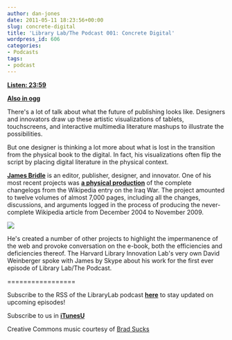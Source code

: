 ```yaml
---
author: dan-jones
date: 2011-05-11 18:23:56+00:00
slug: concrete-digital
title: 'Library Lab/The Podcast 001: Concrete Digital'
wordpress_id: 606
categories:
- Podcasts
tags:
- podcast
---
```


[**Listen: 23:59**](https://lil-blog-media.s3.amazonaws.com/podcast/2011-05-05_james.mp3)

[**Also in ogg**](https://lil-blog-media.s3.amazonaws.com/podcast/2011-05-05_james.ogg)

There's a lot of talk about what the future of publishing looks like. Designers and innovators draw up these artistic visualizations of tablets, touchscreens, and interactive multimedia literature mashups to illustrate the possibilities.

But one designer is thinking a lot more about what is lost in the transition from the physical book to the digital. In fact, his visualizations often flip the script by placing digital literature in the physical context.

[**James Bridle**](http://shorttermmemoryloss.com/) is an editor, publisher, designer, and innovator. One of his most recent projects was [**a physical production**](http://booktwo.org/notebook/wikipedia-historiography/) of the complete changelogs from the Wikipedia entry on the Iraq War. The project amounted to twelve volumes of almost 7,000 pages, including all the changes, discussions, and arguments logged in the process of producing the never-complete Wikipedia article from December 2004 to November 2009.

![](http://farm5.static.flickr.com/4078/4931496475_55e8e5426e_b.jpg)

He's created a number of other projects to highlight the impermanence of the web and provoke conversation on the e-book, both the efficiencies and deficiencies thereof. The Harvard Library Innovation Lab's very own David Weinberger spoke with James by Skype about his work for the first ever episode of Library Lab/The Podcast.

=================

Subscribe to the RSS of the LibraryLab podcast [**here**](http://librarylab.law.harvard.edu/blog/category/podcast/) to stay updated on upcoming episodes!

Subscribe to us in [**iTunesU**](http://itunes.apple.com/WebObjects/MZStore.woa/wa/viewPodcast?id=457060447)

Creative Commons music courtesy of [Brad Sucks](http://www.bradsucks.net/albums/guess-whos-a-mess/)
